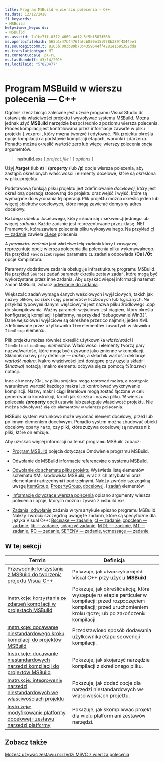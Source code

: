 ```yaml
---
title: Program MSBuild w wierszu polecenia — C++
ms.date: 12/12/2018
f1_keywords:
- MSBuild
helpviewer_keywords:
- MSBuild
ms.assetid: 7a1be7ff-0312-4669-adf2-5f5bf507d560
ms.openlocfilehash: 565b1c47b4476fa7cb830e15b978b389f4344ee1
ms.sourcegitcommit: 8105b7003b89b73b4359644ff4281e1595352dda
ms.translationtype: MT
ms.contentlocale: pl-PL
ms.lasthandoff: 03/14/2019
ms.locfileid: "57820477"
---
```

# <a name="msbuild-on-the-command-line---c"></a>Program MSBuild w wierszu polecenia — C++

Ogólnie rzecz biorąc zalecane jest użycie programu Visual Studio do ustawiania właściwości projektu i wywoływać systemu MSBuild. Można jednak użyć **MSBuild** narzędzie bezpośrednio z poziomu wiersza polecenia. Proces kompilacji jest kontrolowana przez informacje zawarte w pliku projektu (.vcxproj), który można tworzyć i edytować. Plik projektu określa opcje kompilacji na podstawie kompilacji etapach, warunki i zdarzenia. Ponadto można określić wartość zero lub więcej wierszy polecenia *opcje* argumentów.

> **msbuild.exe** [ *project_file* ] [ *options* ]

Użyj **/target** (lub **/t**) i **/property** (lub **/p**) opcje wiersza polecenia, aby zastąpić określonych właściwości i elementy docelowe, które są określona w pliku projektu.

Podstawową funkcją pliku projektu jest zdefiniowanie *docelowej*, który jest określoną operacją stosowaną do projektu oraz wejść i wyjść, które są wymagane do wykonania tej operacji. Plik projektu można określić jeden lub więcej obiektów docelowych, które mogą zawierać domyślny adres docelowy.

Każdego obiektu docelowego, który składa się z sekwencji jednego lub więcej *zadania*. Każde zadanie jest reprezentowane przez klasę .NET Framework, która zawiera polecenia pliku wykonywalnego. Na przykład [cl — zadanie](/visualstudio/msbuild/cl-task) zawiera [cl.exe](reference/compiling-a-c-cpp-program.md) polecenia.

A *parametru zadania* jest właściwością zadania klasy i zazwyczaj reprezentuje opcję wiersza polecenia dla polecenia pliku wykonywalnego. Na przykład `FavorSizeOrSpeed` parametru `CL` zadania odpowiada **/Os** i **/Ot** opcje kompilatora.

Parametry dodatkowe zadania obsługuje infrastrukturę programu MSBuild. Na przykład `Sources` zadań parametr określa zestaw zadań, które mogą być wykorzystane przez inne zadania. Aby uzyskać więcej informacji na temat zadań MSBuild, zobacz [odwołanie do zadania](/visualstudio/msbuild/msbuild-task-reference).

Większość zadań wymaga danych wejściowych i wyjściowych, takich jak nazwy plików, ścieżek i ciąg parametrów liczbowych lub logicznych. Na przykład typowymi danymi wejściowymi jest nazwa pliku źródłowego .cpp do skompilowania. Ważny parametr wejściowy jest ciągiem, który określa konfigurację kompilacji i platformy, na przykład "debugowanie\|Win32". Dane wejściowe i wyjściowe są określane przez co najmniej jeden XML zdefiniowane przez użytkownika `Item` elementów zawartych w słowniku `ItemGroup` elementu.

Plik projektu można również określić użytkownika *właściwości* i `ItemDefinitionGroup` *elementów*. Właściwości i elementy tworzą pary nazwa/wartość, które mogą być używane jako zmienne w kompilacji. Składnik nazwy pary definiuje *— makro*, a składnik wartości deklaruje *wartość makra*. Makro właściwości jest dostępne przy użyciu składni $(*nazwa*) notacją i makro elementu odbywa się za pomocą %(*nazwa*) notacji.

Inne elementy XML w pliku projektu mogą testować makra, a następnie warunkowo wartość każdego makra lub kontrolować wykonywanie kompilacji. Nazwy makr i ciągi literałowe mogą zostać łączone w celu generowania konstrukcji, takich jak ścieżka i nazwa pliku. W wierszu polecenia **/property** opcji ustawia lub zastępuje właściwość projektu. Nie można odwoływać się do elementów w wierszu polecenia.

MSBuild system warunkowo może wykonać element docelowy, przed lub po innym elementem docelowym. Ponadto system można zbudować obiekt docelowy oparty na to, czy pliki, które zużywa docelowej są nowsze niż pliki, które on emituje.

Aby uzyskać więcej informacji na temat programu MSBuild zobacz:

- [Program MSBuild](/visualstudio/msbuild/msbuild) pojęcia dotyczące Omówienie programu MSBuild.

- [Odwołanie do MSBuild](/visualstudio/msbuild/msbuild-reference) informacje referencyjne o systemu MSBuild.

- [Odwołanie do schematu pliku projektu](/visualstudio/msbuild/msbuild-project-file-schema-reference) Wyświetla listę elementów schematu XML środowiska MSBuild, wraz z ich atrybutami oraz elementami nadrzędnymi i podrzędnymi. Należy zwrócić szczególną uwagę [ItemGroup](/visualstudio/msbuild/itemgroup-element-msbuild), [PropertyGroup](/visualstudio/msbuild/propertygroup-element-msbuild), [docelowej](/visualstudio/msbuild/target-element-msbuild), i [zadań](/visualstudio/msbuild/task-element-msbuild) elementów.

- [Informacje dotyczące wiersza polecenia](/visualstudio/msbuild/msbuild-command-line-reference) opisano argumenty wiersza polecenia i opcje, których można używać z msbuild.exe.

- [Zadania, odwołanie](/visualstudio/msbuild/msbuild-task-reference) zadania w tym artykule opisano programu MSBuild. Należy zwrócić szczególną uwagę te zadania, które są specyficzne dla języka Visual C++: [Bscmake — zadanie](/visualstudio/msbuild/bscmake-task), [cl — zadanie](/visualstudio/msbuild/cl-task), [cppclean — zadanie](/visualstudio/msbuild/cppclean-task), [lib — zadanie](/visualstudio/msbuild/lib-task), [połączyć zadanie](/visualstudio/msbuild/link-task), [MIDL — zadanie](/visualstudio/msbuild/midl-task), [MT — zadanie](/visualstudio/msbuild/mt-task), [RC — zadanie](/visualstudio/msbuild/rc-task), [SETENV — zadanie](/visualstudio/msbuild/setenv-task), [vcmessage — zadanie](/visualstudio/msbuild/vcmessage-task)

## <a name="in-this-section"></a>W tej sekcji

|Termin|Definicja|
|----------|----------------|
|[Przewodnik: korzystanie z MSBuild do tworzenia projektu Visual C++](walkthrough-using-msbuild-to-create-a-visual-cpp-project.md)|Pokazuje, jak utworzyć projekt Visual C++ przy użyciu **MSBuild**.|
|[Instrukcje: korzystanie ze zdarzeń kompilacji w projektach MSBuild](how-to-use-build-events-in-msbuild-projects.md)|Pokazuje, jak określić akcję, która występuje na etapie particuler w kompilacji: przed rozpoczęciem kompilacji; przed uruchomieniem kroku łącze; lub po zakończeniu kompilacji.|
|[Instrukcje: dodawanie niestandardowego kroku kompilacji do projektów MSBuild](how-to-add-a-custom-build-step-to-msbuild-projects.md)|Przedstawiono sposób dodawania użytkownika etapu sekwencji kompilacji.|
|[Instrukcje: dodawanie niestandardowych narzędzi kompilacji do projektów MSBuild](how-to-add-custom-build-tools-to-msbuild-projects.md)|Pokazuje, jak skojarzyć narzędzie kompilacji z określonego pliku.|
|[Instrukcje: integrowanie narzędzi niestandardowych we właściwościach projektu](how-to-integrate-custom-tools-into-the-project-properties.md)|Pokazuje, jak dodać opcje dla narzędzi niestandardowych we właściwościach projektu.|
|[Instrukcje: modyfikowanie platformy docelowej i zestawu narzędzi platformy](how-to-modify-the-target-framework-and-platform-toolset.md)|Pokazuje, jak skompilować projekt dla wielu platform ani zestawów narzędzi.|

## <a name="see-also"></a>Zobacz także

[Możesz używać zestawu narzędzi MSVC z wiersza polecenia](building-on-the-command-line.md)
